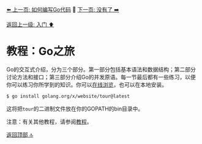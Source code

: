 [⬅️ 上一页: 如何编写Go代码](如何编写Go代码.md) 🚦 [下一页: 没有了 ➡️](#)

[返回上一级: 入门 ⬆️](../入门.md)

# 教程：Go之旅

Go的交互式介绍，分为三个部分。第一部分包括基本语法和数据结构；第二部分讨论方法和接口；第三部分介绍Go的并发原语。每一节最后都有一些练习，以便你可以练习你所学到的知识。你可以[在线浏览](https://go.dev/tour/)，也可以在本地安装。

```bash
$ go install golang.org/x/website/tour@latest
```

这将把`tour`的二进制文件放在你的GOPATH的bin目录中。

注意：有关其他教程，请参阅[教程](../../教程.md "教程")。

[返回顶部 🔝](#教程：Go之旅)